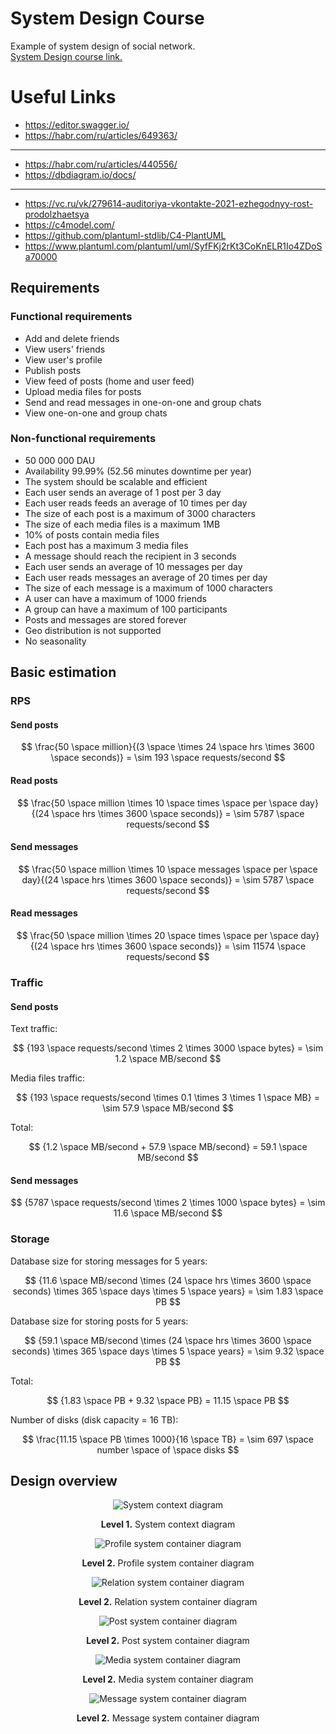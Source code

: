 # System Design Course

Example of system design of social network. </br>
[ System Design course link.](https://balun.courses/courses/system_design)

# Useful Links

* https://editor.swagger.io/
* https://habr.com/ru/articles/649363/
---
* https://habr.com/ru/articles/440556/
* https://dbdiagram.io/docs/
---
* https://vc.ru/vk/279614-auditoriya-vkontakte-2021-ezhegodnyy-rost-prodolzhaetsya
* https://c4model.com/
* https://github.com/plantuml-stdlib/C4-PlantUML
* https://www.plantuml.com/plantuml/uml/SyfFKj2rKt3CoKnELR1Io4ZDoSa70000

## Requirements

### Functional requirements

- Add and delete friends
- View users' friends
- View user's profile
- Publish posts
- View feed of posts (home and user feed)
- Upload media files for posts
- Send and read messages in one-on-one and group chats
- View one-on-one and group chats

### Non-functional requirements

- 50 000 000 DAU
- Availability 99.99% (52.56 minutes downtime per year)
- The system should be scalable and efficient
- Each user sends an average of 1 post per 3 day
- Each user reads feeds an average of 10 times per day
- The size of each post is a maximum of 3000 characters
- The size of each media files is a maximum 1MB
- 10% of posts contain media files
- Each post has a maximum 3 media files
- A message should reach the recipient in 3 seconds
- Each user sends an average of 10 messages per day
- Each user reads messages an average of 20 times per day
- The size of each message is a maximum of 1000 characters
- A user can have a maximum of 1000 friends
- A group can have a maximum of 100 participants
- Posts and messages are stored forever
- Geo distribution is not supported
- No seasonality

## Basic estimation

### RPS

#### Send posts

$$
\frac{50 \space million}{(3 \space \times 24 \space hrs \times 3600 \space seconds)} = \sim 193 \space requests/second
$$

#### Read posts

$$
\frac{50 \space million \times 10 \space times \space per \space day}{(24 \space hrs \times 3600 \space seconds)} = \sim 5787 \space requests/second
$$

#### Send messages

$$
\frac{50 \space million \times 10 \space messages \space per \space day}{(24 \space hrs \times 3600 \space seconds)} = \sim 5787 \space requests/second
$$

#### Read messages

$$
\frac{50 \space million \times 20 \space times \space per \space day}{(24 \space hrs \times 3600 \space seconds)} = \sim 11574 \space requests/second
$$

### Traffic

#### Send posts

Text traffic:

$$
{193 \space requests/second \times 2 \times 3000 \space bytes} = \sim 1.2 \space MB/second
$$

Media files traffic:

$$
{193 \space requests/second \times 0.1 \times 3 \times 1 \space MB} = \sim 57.9 \space MB/second
$$

Total:

$$
{1.2 \space MB/second + 57.9 \space MB/second} = 59.1 \space MB/second
$$

#### Send messages

$$
{5787 \space requests/second \times 2 \times 1000 \space bytes} = \sim 11.6 \space MB/second
$$

### Storage

Database size for storing messages for 5 years:

$$
{11.6 \space MB/second \times (24 \space hrs \times 3600 \space seconds) \times 365 \space days \times 5 \space years} = \sim 1.83 \space PB
$$

Database size for storing posts for 5 years:

$$
{59.1 \space MB/second \times (24 \space hrs \times 3600 \space seconds) \times 365 \space days \times 5 \space years} = \sim 9.32 \space PB
$$

Total:

$$
{1.83 \space PB + 9.32 \space PB} = 11.15 \space PB
$$

Number of disks (disk capacity = 16 TB):

$$
\frac{11.15 \space PB \times 1000}{16 \space TB} = \sim 697 \space number \space of \space disks
$$

## Design overview

<p align="center">
  <img alt="System context diagram" src="./images/diagrams/context.svg"/>
</p>

<p align="center">
    <b>Level 1.</b> System context diagram
</p>

<p align="center">
  <img alt="Profile system container diagram" src="./images/diagrams/containers/profile_system.svg"/>
</p>

<p align="center">
    <b>Level 2.</b> Profile system container diagram
</p>

<p align="center">
  <img alt="Relation system container diagram" src="./images/diagrams/containers/relation_system.svg"/>
</p>

<p align="center">
    <b>Level 2.</b> Relation system container diagram
</p>

<p align="center">
  <img alt="Post system container diagram" src="./images/diagrams/containers/post_system.svg"/>
</p>

<p align="center">
    <b>Level 2.</b> Post system container diagram
</p>

<p align="center">
  <img alt="Media system container diagram" src="./images/diagrams/containers/media_system.svg"/>
</p>

<p align="center">
    <b>Level 2.</b> Media system container diagram
</p>

<p align="center">
  <img alt="Message system container diagram" src="./images/diagrams/containers/message_system.svg"/>
</p>

<p align="center">
    <b>Level 2.</b> Message system container diagram
</p>